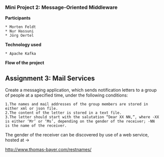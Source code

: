 ### Mini Project 2: Message-Oriented Middleware

**Participants**

    * Morten Feldt
    * Nur Hassuni
    * Jörg Oertel

**Technology used**

    * Apache Kafka

**Flow of the project**



## Assignment 3:  Mail Services

Create a messaging application, which sends notification letters to a group of people at a specified time, under the following conditions: 

    1.The names and mail addresses of the group members are stored in either xml or json file. 
    2.The content of the letter is stored in a text file.
    3.The letter should start with the salutation “Dear XX NN,”, where -XX is either ‘Mr’ or ‘Ms’, depending on the gender of the receiver; -NN is the name of the receiver. 

The gender of the receiver can be discovered by use of a web service, hosted at ->

http://www.thomas-bayer.com/restnames/ 

##